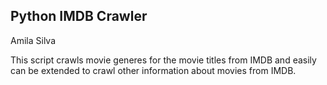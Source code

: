## Python IMDB Crawler

Amila Silva

This script crawls movie generes for the movie titles from IMDB and easily can be extended to crawl other information about movies from IMDB.
